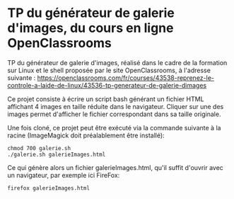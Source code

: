 # TP du générateur de galerie d'images, du cours en ligne OpenClassrooms

TP du générateur de galerie d'images, réalisé dans le cadre de la formation sur Linux et le shell proposée par le
site OpenClassrooms, à l'adresse suivante : https://openclassrooms.com/fr/courses/43538-reprenez-le-controle-a-laide-de-linux/43536-tp-generateur-de-galerie-dimages

Ce projet consiste à écrire un script bash générant un fichier HTML affichant 4
images en taille réduite dans le navigateur. Cliquer sur une des images permet
d'afficher le fichier correspondant dans sa taille originale.

Une fois cloné, ce projet peut être exécuté via la commande suivante à la racine
(ImageMagick doit préalablement être installé):
```
chmod 700 galerie.sh
./galerie.sh galerieImages.html
```
Ce qui génère alors un fichier galerieImages.html, qu'il suffit d'ouvrir avec un
navigateur, par exemple ici FireFox:
```
firefox galerieImages.html
```
